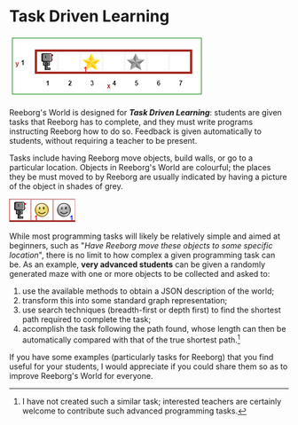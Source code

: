 # Task Driven Learning

![](/assets/simple_task.gif)

Reeborg's World is designed for _**Task Driven Learning**_: students are given tasks that Reeborg has to complete, and they must write programs instructing Reeborg how to do so. Feedback is given automatically to students, without requiring a teacher to be present.

Tasks include having Reeborg move objects, build walls, or go to a particular location.  Objects in Reeborg's World are colourful; the places they be must moved to by Reeborg are usually indicated by having a picture of the object in shades of grey.

![Reeborg must pick up the token and move it to the next grid position](/assets/simple_task.png)

While most programming tasks will likely be relatively simple and aimed at beginners, such as "_Have Reeborg move these objects to some specific location_", there is no limit to how complex a given programming task can be.  As an example,  **very advanced students** can be given a randomly generated maze with one or more objects to be collected and asked to:

1. use the available methods to obtain a JSON description of the world;
2. transform this into some standard graph representation;
3. use search techniques \(breadth-first or depth first\) to find the shortest path required to complete the task;
4. accomplish the task following the path found, whose length can then be automatically compared with that of the true shortest path.[^2]

If you have some examples \(particularly tasks for Reeborg\) that you find useful for your students, I would appreciate if you could share them so as to improve Reeborg's World for everyone.

[^2]: I have not created such a similar task; interested teachers are certainly welcome to contribute such advanced programming tasks.

